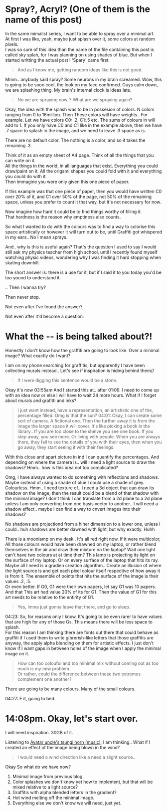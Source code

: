 # Spray?, Acryl? (One of them is the name of this post)

In the same mimalist series, I want to be able to spray over a minimal art.<br>
At first I was like, yeah, maybe just splash over it, some colors at random pixels.<br>
I was so sure of this idea than the name of the file containing this post is called sky splah, for I was planning on using shades of blue. But when I started writting the actual post I 'Spary' came first. 

> And as I know me, getting random ideas like this is not good.

Mmm.. anybody said spray? Some neurons in my brain screamed. Wow, this is going to be sooo cool, the look on my face confirmed.
Guys calm down, we are splashing thing. My brain's internal clock is ideas late.

> No we are spraying now..? What are we spraying again?

Okay, the idea with the splash was to be in possesion of colors. N colors ranging from 0 to 16million.
Then These colors will have weights.. For example. Let we have colors C0: .2, C1:.5 etc. The sums of colours in will add to 1. 
If you only have C0 and C1 like in the example above, then we have .7 space to splash in the image, and we need to leave .3 space as is.

There are no default color. The nothing is a color, and so it takes the remaining .3.<br>

Think of it as an empty sheet of A4 page. Think of all the things that you can write on it.<br>
All the things in the world, in all languages that exist. Everything you could draw/paint on it. All the origami shapes you could fold with it and everything you could do with it.<br>
Then immagine you were only given this one piece of paper.<br>

If this example was that one piece of paper, then you would have written C0 over 20% of it, and C1 over 50% of the page, not 50% of the remaining space, unless you prefer to count it that way, but it's not necessary for now.

Now imagine how hard it could be to find things worthy of filling it.<br>
That hardness is the reason why emptiness also counts.

So what I wanted to do with the colours was to find a way to colorise this space artistically or however it will turn out to be, until Graffiti got whispered in my ears.. No I mean sprays.

And.. why is this is useful again?
That's the question I used to say I would still ask my physics teacher from high school, until I recently found myself watching physic videos, wondering why I was finding it hard stopping when skating downhill. <br>

The short answer is: there is a use for it, but if I said it to you today you'd be too yound to understand it.

.. Then I wanna try?

Then never stop.

Not even after I've found the answer?

Not even after it'd become a question.

# What the -- is being talked about?!

Honestly I don't know how the graffiti are going to look like. Over a minimal image? What exactly do I want?

I am on my phone searching for graffitis, but apparently I have been collecting murals instead..
Let's see if inspiration is hiding behind them//

> If I were digging this sentence would be a stone.

Okay it's now 03:55am And I started this at.. after 01:09. I need to come up with an idea now or else I will have to wait 24 more hours.
What if I forget about murals and grafitti and inks?

> I just want instead, have a representation, an artististic one of the, percentage filled. Omg is that the sun?
04:01: Okay, I can create some sort of camera. A fictional one. Then the further away it is from the image the larger space it will cover. It's like picking a book in the library.. If you are too close to the shelve you see one book. If you step away, you see more. Or living with people. When you are always there, they fail to see the details of you with their eyes, then when you go away, they start seeing it with their feelings.<br>

With this close and apart picture in ind I can quantify the percentages. And depending on where the camera is.. will I need a light source to draw the shadows? Hmm.. how is this idea not too complicated?

Omg, I have always wanted to do something with reflections and shadows. Maybe instead of using a shade of blue I could use a shade of grey. Colourless. Hmm.. I need texture of.. I need a 3d object that can draw its shadow on the image, then the result could be a blend of that shadow with the minimal image? I don't think I can translate from a 2d plane to a 2d plane unless I am only converting from one basis vector to another.. I will need a shadow effect.. maybe I can find a way to cnvert images into their shadows?

No shadows are projectiond from a hiher dimension to a lower one, unless I could.. huh shadows are better dawned with light, but why exactly. Huhh

There is a moonlamp on my desk.. It's all red right now. If it were multicolor, All those colours would have been drawned on my laptop, or rather blend themselves in the air and draw their mixture on the laptop? Wait one light can't have two colours at at time then? This lamp is projecting its light on the surface of my laptop. Or on every surface of the laptop that hits its ray. Maybe all I need is a gradien creation algorithm.. Create an illusion of where the light source is and get each pixel colour itself respective of how away it is from it. The ensemble of points that hits the surface of the image is their values .2, .5.<br>
Or even better. If G0, G1 were their own papers, let say G1 was 10 papers. And that This art had value 20% of its for G1. Then the value of G1 for this art needs to be relative to the entirity of G1. 

> Yes, Imma just gonna leave that there, and go to sleep.

04:23: So, for reasons only I know, It's going to be even rarer to have values that are high for any of those Gs. This means there will be less space to splash.<br>
For this reason I am thinking there are fonts out there that could behave as graffiti if I used them to write gibrerish-like letters that those graffitis are anyway, the apply alpha blending on them for artistic effects. I just don't know if I want gaps in between holes of the image when I apply the minimal image on it. 

> How can too colouful and too minimal mix without coming out as too much is my new problem.<br>
> Or rather, could the difference between these two extremes complement one another?

There are going to be many colours. Many of the small colours.

04:27: F it, going to bed.

# 14:08pm. Okay, let's start over.

I will need inspiration. 30GB of it.

Listening to [Avatar uncle's tsungi horn (music)](https://www.youtube.com/watch?v=LjObRm9e81Y), I am thinking..
What if I created an effect of the image being blown in the wind?<br>

> I would need a wind direction like a need a slight source..

Okay So what do we have now?

1. Minimal image from previous blog.
2. Color splashes we don't know yet how to implement, but that will be mixed relative to a light source?
4. Graffitis with alpha blended letters in the gradient?
5. Hot wind melting off the minimal image.
6. Everything else we don't know we will need, just yet.

